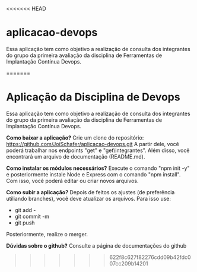 <<<<<<< HEAD
# aplicacao-devops
Essa aplicação tem como objetivo a realização de consulta dos integrantes do grupo da primeira avaliação da disciplina de Ferramentas de Implantação Contínua Devops.

=======
# Aplicação da Disciplina de Devops

Essa aplicação tem como objetivo a realização de consulta dos integrantes do grupo da primeira avaliação da disciplina de Ferramentas de Implantação Contínua Devops.

**Como baixar a aplicação?**
Crie um clone do repositório: https://github.com/JoiSchafer/aplicacao-devops.git
A partir dele, você poderá trabalhar nos endpoints "get" e "get\integrantes".
Além disso, você encontrará um arquivo de documentação (README.md).

**Como instalar os módulos necessários?**
Execute o comando "npm init -y" e posteriormente instale Node e Express com o comando "npm install". Com isso, você poderá editar ou criar novos arquivos.

**Como subir a aplicação?**
Depois de feitos os ajustes (de preferência utiliando branches), você deve atualizar os arquivos. Para isso use:
- git add -
- git commit -m
- git push

Posteriormente, realize o merger.

**Dúvidas sobre o github?**
Consulte a página de documentações do github


>>>>>>> 622f8c627f82276cdd09b42fdc007cc209b14201
